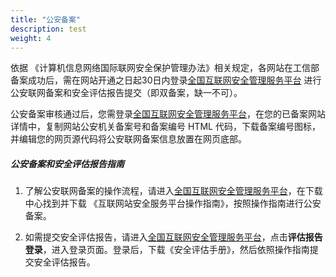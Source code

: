 ```yaml
---
title: "公安备案"
description: test
weight: 4
---
```




依据 《计算机信息网络国际联网安全保护管理办法》相关规定，各网站在工信部备案成功后，需在网站开通之日起30日内登录[全国互联网安全管理服务平台](http://www.beian.gov.cn/portal/index?spm=a2c4g.11186623.2.1.SRC9LP) 进行公安联网备案和安全评估报告提交（即双备案，缺一不可）。

公安备案审核通过后，您需登录[全国互联网安全管理服务平台](http://www.beian.gov.cn/portal/index?spm=a2c4g.11186623.2.1.SRC9LP)，在您的已备案网站详情中，复制网站公安机关备案号和备案编号 HTML 代码，下载备案编号图标，并编辑您的网页源代码将公安联网备案信息放置在网页底部。

##### 公安备案和安全评估报告指南

1. 了解公安联网备案的操作流程，请进入[全国互联网安全管理服务平台](http://www.beian.gov.cn/portal/index.do)，在下载中心找到并下载 《互联网站安全服务平台操作指南》，按照操作指南进行公安备案。 

2. 如需提交安全评估报告，请进入[全国互联网安全管理服务平台](http://www.beian.gov.cn/portal/index.do)，点击**评估报告登录**，进入登录页面。登录后，下载《安全评估手册》，然后依照操作指南提交安全评估报告。 